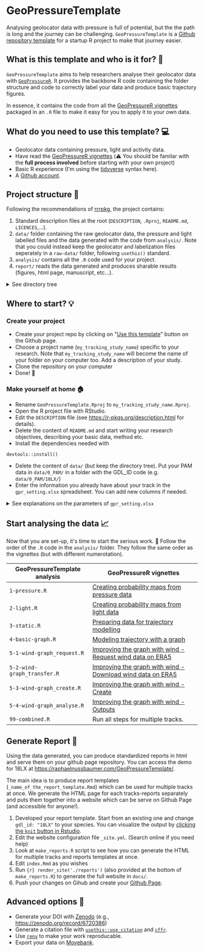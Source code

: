 # GeoPressureTemplate

Analysing geolocator data with pressure is full of potential, but the the path is long and the journey can be challenging. `GeoPressureTemplate` is a [Github repository template](https://docs.github.com/articles/creating-a-repository-from-a-template/) for a startup R project to make that journey easier.

## What is this template and who is it for? :mag_right:

`GeoPressureTemplate` aims to help researchers analyse their geolocator data with [`GeoPressureR`](https://raphaelnussbaumer.com/GeoPressureR/). It provides the backbone R code containing the folder structure and code to correctly label your data and produce basic trajectory figures. 

In essence, it contains the code from all the [GeoPressureR vignettes](https://raphaelnussbaumer.com/GeoPressureR/articles/) packaged in an `.R` file to make it easy for you to apply it to your own data. 

## What do you need to use this template? :computer:

- Geolocator data containing pressure, light and activity data.
- Have read the [GeoPressureR vignettes](https://raphaelnussbaumer.com/GeoPressureR/articles/) (:warning: You should be familar with the **full process involved** before starting with your own project)
- Basic R experience (I'm using the [tidyverse](https://www.tidyverse.org/) syntax here).
- A [Github account](https://github.com/signup).


## Project structure :file_folder:

Following the recommendations of [rrrpkg](https://github.com/ropensci/rrrpkg), the project contains:
1. Standard description files at the root (`DESCRIPTION`, `.Rproj`, `README.md`, `LICENCES`,...).
2. `data/` folder containing the raw geolocator data, the pressure and light labelled files and the data generated with the code from `analysis/`. Note that you could instead keep the geolocator and labelization files seperately in a `raw-data/` folder, following `usethis()` standard.
3. `analysis/` contains all the `.R` code used for your project.
4. `report/` reads the data generated and produces sharable results (figures, html page, manuscript, etc...).
<details>
  <summary>See directory tree</summary>

```
GeoPressureTemplate
├── DESCRIPTION          		                # project metadata and dependencies
├── README.md            		                # top-level description of content and guide to users
├── GeoPressureTemplate.Rproj               # R project file
├── data                                    # Folder structured by order of use
│   ├── 0_PAM                               # Folder with raw geolocator data grouped by gdl_id
│   │   ├── 18LX
│   │   │   ├── 18LX_20180725.acceleration
│   │   │   ├── 18LX_20180725.glf
│   │   │   ├── 18LX_20180725.pressure 
│   │   │   └── ...
│   │   └── 22BT
│   │       └── ...
│   ├── 1_pressure                          # Data generated with analyis/1-pressure.R
│   │   ├── 18LX_pressure_prob.Rdata
│   │   └── labels
│   │       ├── 18LX_act_pres-labeled.csv
│   │       ├── 18LX_act_pres.csv
│   │       └── ...                    
│   ├── 2_light                             # Data generated with analyis/2-light.R
│   │   ├── 18LX_light_prob.Rdata
│   │   └── labels
│   │       ├── 18LX_light-labeled.csv
│   │       ├── 18LX_light.csv
│   │       └── ...    
│   ├── 3_static                            # Data generated with analyis/3-static.R
│   │   ├── 18LX_static_prob.Rdata
│   │   └── ...
│   ├── 4_basic_graph                       # Data generated with analyis/3-basic_graph.R
│   │   ├── 18LX_basic_graph.Rdata
│   │   └── ...
│   ├── 5_wind_graph
│   │   └── ERA5_wind
│   │       ├──
│   │       └── ...
│   └── gpr_settings.xlsx
├── analysis                                # R code used to analyse your data. Follow the order
│   ├── 1-pressure.R
│   ├── 2-light.R
│   ├── 3-static.R
│   ├── 4-basic-graph.R
│   ├── 5-1-wind-graph_request.R
│   ├── 5-2-wind-graph_transfer.R
│   ├── 5-3-wind-graph_create.R
│   ├── 5-4-wind-graph_analyse.R
│   └── 99-combined.R
└── reports                                 # Generate HTML report to be shared (see below for details)
│   ├── _basic_trajectory.Rmd
│   ├── _site.yml
│   ├── _technical_details.Rmd
│   ├── basic_trajectory
│   │   └── 18LX.html
│   ├── technical_details
│   │   └── 18LX.html
│   ├── index.Rmd
│   └── make_reports.R
└── docs                                      # Folder where your reports will be served as a website on Github Page
    └── ...
```
</details>

## Where to start? :bulb:

### Create your project 

- Create your project repo by clicking on "[Use this template](https://github.com/Rafnuss/GeoPressureTemplate/generate)" button on the Github page.
- Choose a project name (`my_tracking_study_name`) specific to your research. Note that `my_tracking_study_name`  will become the name of your folder on your computer too. Add a description of your study.
- Clone the repository on your computer
- Done! :tada:

### Make yourself at home :house:

- Rename `GeoPressureTemplate.Rproj` to `my_tracking_study_name.Rproj`.
- Open the R project file with RStudio. 
- Edit the `DESCRIPTION` file (see https://r-pkgs.org/description.html for details).
- Delete the content of `README.md` and start writing your research objectives, describing your basic data, method etc.
- Install the dependencies needed with

```
devtools::install()
```

- Delete the content of `data/` (but keep the directory tree). Put your PAM data in `data/0_PAM/` in a folder with the GDL_ID code (e.g. `data/0_PAM/18LX/`)
- Enter the information you already have about your track in the `gpr_setting.xlsx` spreadsheet. You can add new columns if needed.

<details>
  <summary>See explanations on the parameters of <code>gpr_setting.xlsx</code></summary>
  
|parameter          |example/default          |description                                                                                                            |
|-------------------|-------------------------|-----------------------------------------------------------------------------------------------------------------------|
|gdl_id             |18LX                     |Track identifier, used to read the raw file in the folder with this name (see [directory structure](https://github.com/Rafnuss/GeoPressureTemplate#project-structure-file_folder)).                                              |
|crop_start         |2017-06-20               |see [`pam_read()`](https://raphaelnussbaumer.com/GeoPressureR/reference/pam_read.html)                                 |
|crop_end           |2018-05-02               |see [`pam_read()`](https://raphaelnussbaumer.com/GeoPressureR/reference/pam_read.html)                                 |
|thr_dur            |12                       |Ignore stationary periods shorter than `thr_dur` (in hours). For complex track, start with high value 24-48 and work your way down to 0 until the labelization is done correctly.                                                                                                                         |
|extent_N           |50                       |see [`geopressure_map()`](https://raphaelnussbaumer.com/GeoPressureR/reference/geopressure_map.html)                   |
|extent_W           |-16                      |see [`geopressure_map()`](https://raphaelnussbaumer.com/GeoPressureR/reference/geopressure_map.html)                   |
|extent_S           |0                        |see [`geopressure_map()`](https://raphaelnussbaumer.com/GeoPressureR/reference/geopressure_map.html)                   |
|extent_E           |23                       |see [`geopressure_map()`](https://raphaelnussbaumer.com/GeoPressureR/reference/geopressure_map.html)                   |
|map_scale          |5                        |see [`geopressure_map()`](https://raphaelnussbaumer.com/GeoPressureR/reference/geopressure_map.html)                   |
|map_max_sample     |300                      |see [`geopressure_map()`](https://raphaelnussbaumer.com/GeoPressureR/reference/geopressure_map.html)                   |
|map_margin         |30                       |see [`geopressure_map()`](https://raphaelnussbaumer.com/GeoPressureR/reference/geopressure_map.html)                   |
|prob_map_s         |1                        |see [`geopressure_prob_map()`](https://raphaelnussbaumer.com/GeoPressureR/reference/geopressure_prob_map.html)         |
|prob_map_s_calib   |                         |Alternative value for  `prob_map_s` for calibration site. Useful for species living in moutain only during calibration. |
|prob_map_thr       |0.9                      |see [`geopressure_prob_map()`](https://raphaelnussbaumer.com/GeoPressureR/reference/geopressure_prob_map.html)         |
|shift_k            |0                        |see [`find_twilights()`](https://raphaelnussbaumer.com/GeoPressureR/reference/find_twilights.html)                     |
|kernel_adjust      |1.4                      |see [Calibration of light data](https://raphaelnussbaumer.com/GeoPressureR/articles/light-map.html#calibration)        |
|calib_lon          |17.05                    |Longitude of the calibration site.                                                                                     |
|calib_lat          |48.9                     |Latitude of the calibrataion site.                                                                                      |
|calib_1_start      |2017-06-20               |Start date of the first calibration period.                                                                             |
|calib_1_end        |2017-08-05               |End date of the first calibration period.                                                                               |
|calib_2_start      |                         |Start date of the second calibration period.                                                                           |
|calib_2_end        |                         |End date of the second calibration period                                                                              |
|calib_2_lon        |                         |Longitude of the second calibration site (only use if different than first calibration site).                           |
|calib_2_lat        |                         |Latitude of the second calibration site (only use if different than first calibration site).                            |
|prob_light_w       |0.1                      |see [Probability map of light data](https://raphaelnussbaumer.com/GeoPressureR/articles/light-map.html#probability-map)|
|thr_prob_percentile|0.9                      |see [`graph_create()`](https://raphaelnussbaumer.com/GeoPressureR/reference/graph_create.html)                         |
|thr_gs             |120                      |see [`graph_create()`](https://raphaelnussbaumer.com/GeoPressureR/reference/graph_create.html)                         |
|thr_as             |100                      |see [`graph_add_wind()`](https://raphaelnussbaumer.com/GeoPressureR/reference/graph_add_wind.html)                     |
|low_speed_fix      |15                       |see [`flight_prob()`](https://raphaelnussbaumer.com/GeoPressureR/reference/flight_prob.html)                           |
|ringNo             |                         |Ring number if available (not used).                                                                                                                        |
|scientific_name    |Acrocephalus arundinaceus|see [`flight_bird()`](https://raphaelnussbaumer.com/GeoPressureR/reference/flight_bird.html)                           |
|common_name        |Great Reed Warbler       |                                                                                                                       |
|mass               |                         |see [`flight_bird()`](https://raphaelnussbaumer.com/GeoPressureR/reference/flight_bird.html)                           |
|wing_span          |                         |see [`flight_bird()`](https://raphaelnussbaumer.com/GeoPressureR/reference/flight_bird.html)                           |

</details>

## Start analysing the data :chart_with_upwards_trend:

Now that you are set-up, it's time to start the serious work. :grimacing: Follow the order of the `.R` code in the `analysis/` folder. They follow the same order as the vignettes (but with different numerotation).

|  GeoPressureTemplate analysis |  GeoPressureR vignettes  |
|---|---|
|  `1-pressure.R`  |  [Creating probability maps from pressure data](https://raphaelnussbaumer.com/GeoPressureR/articles/pressure-map.html) |
|  `2-light.R` |  [Creating probability maps from light data](https://raphaelnussbaumer.com/GeoPressureR/articles/light-map.html) |
|  `3-static.R` | [Preparing data for trajectory modelling](https://raphaelnussbaumer.com/GeoPressureR/articles/preparing-data.html)  |
|  `4-basic-graph.R` |  [Modeling trajectory with a graph](https://raphaelnussbaumer.com/GeoPressureR/articles/basic-graph.html) |
|  `5-1-wind-graph_request.R` |  [Improving the graph with wind - Request wind data on ERA5](https://raphaelnussbaumer.com/GeoPressureR/articles/wind-graph.html#download-wind-data) |
|  `5-2-wind-graph_transfer.R` |  [Improving the graph with wind - Download wind data on ERA5](https://raphaelnussbaumer.com/GeoPressureR/articles/wind-graph.html#download-wind-data) |
|  `5-3-wind-graph_create.R` |  [Improving the graph with wind - Create](https://raphaelnussbaumer.com/GeoPressureR/articles/wind-graph.html#add-wind-to-graph) |
|  `5-4-wind-graph_analyse.R` |  [Improving the graph with wind - Outputs](https://raphaelnussbaumer.com/GeoPressureR/articles/wind-graph.html#output-1-shortest-path-with-wind) |
|  `99-combined.R` |  Run all steps for multiple tracks. |

## Generate Report :page_facing_up:

Using the data generated, you can produce standardized reports in html and serve them on your github page repository. 
You can access the demo for 18LX at https://raphaelnussbaumer.com/GeoPressureTemplate/.

The main idea is to produce report templates (`_name_of_the_report_template.Rmd`) which can be used for multiple tracks at once. We generate the HTML page for each tracks-reports separately and puts them together into a website which can be serve on Github Page (and accessible for anyone!).

1. Developed your report template. Start from an existing one and change `gdl_id: "18LX"` to your species. You can visualize the output by [clicking the `knit` button in Rstudio](https://rmarkdown.rstudio.com/authoring_quick_tour.html).
2. Edit the website configuration file `_site.yml`. (Search online if you need help)
3. Look at `make_reports.R` script to see how you can generate the HTML for multiple tracks and reports templates at once. 
4. Edit `index.Rmd` as you wishes
5. Run `{r} render_site('./reports')` (also provided at the bottom of  `make_reports.R`) to generate the full website in `docs/`.
6. Push your changes on Gihub and create your [Github Page](https://rstudio.github.io/distill/publish_website.html#github-pages).


## Advanced options :link:

- Generate your DOI with [Zenodo](https://docs.github.com/en/repositories/archiving-a-github-repository/referencing-and-citing-content) (e.g., https://zenodo.org/record/6720386)
- Generate a citation file with [`usethis::use_citation`](https://usethis.r-lib.org/reference/use_citation.html) and [`cffr`](https://github.com/ropensci/cffr).
- Use [`renv`](https://rstudio.github.io/renv/index.html) to make your work reproducable.
- Export your data on [Movebank](https://www.movebank.org/cms/movebank-content/import-custom-tabular-data).
